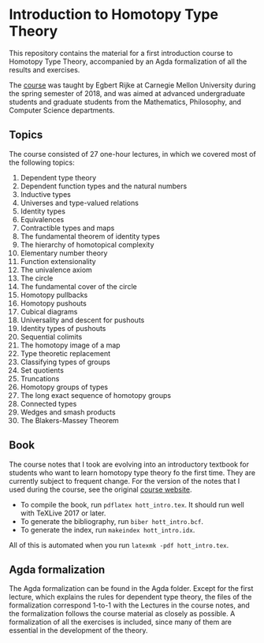 # Introduction to Homotopy Type Theory
This repository contains the material for a first introduction course to Homotopy Type Theory, accompanied by an Agda formalization of all the results and exercises.

The [course][1] was taught by Egbert Rijke at Carnegie Mellon University during the spring semester of 2018, and was aimed at advanced undergraduate students and graduate students from the Mathematics, Philosophy, and Computer Science departments.

## Topics

The course consisted of 27 one-hour lectures, in which we covered most of the following topics:

1. Dependent type theory
2. Dependent function types and the natural numbers
3. Inductive types
4. Universes and type-valued relations
5. Identity types
6. Equivalences
7. Contractible types and maps
8. The fundamental theorem of identity types
9. The hierarchy of homotopical complexity
10. Elementary number theory
11. Function extensionality
12. The univalence axiom
13. The circle
14. The fundamental cover of the circle
15. Homotopy pullbacks
16. Homotopy pushouts
17. Cubical diagrams
18. Universality and descent for pushouts
19. Identity types of pushouts
20. Sequential colimits
21. The homotopy image of a map
22. Type theoretic replacement
23. Classifying types of groups
24. Set quotients
25. Truncations
26. Homotopy groups of types
27. The long exact sequence of homotopy groups
28. Connected types
29. Wedges and smash products
30. The Blakers-Massey Theorem

## Book
The course notes that I took are evolving into an introductory textbook for students who want to learn homotopy type theory fo the first time. They are currently subject to frequent change. For the version of the notes that I used during the course, see the original [course website][1].

* To compile the book, run `pdflatex hott_intro.tex`. It should run well with TeXLive 2017 or later.
* To generate the bibliography, run `biber hott_intro.bcf`.
* To generate the index, run `makeindex hott_intro.idx`.

All of this is automated when you run `latexmk -pdf hott_intro.tex`.

## Agda formalization
The Agda formalization can be found in the Agda folder. Except for the first lecture, which explains the rules for dependent type theory, the files of the formalization correspond 1-to-1 with the Lectures in the course notes, and the formalization follows the course material as closely as possible. A formalization of all the exercises is included, since many of them are essential in the development of the theory.


[1]: http://www.andrew.cmu.edu/user/erijke/hott/
